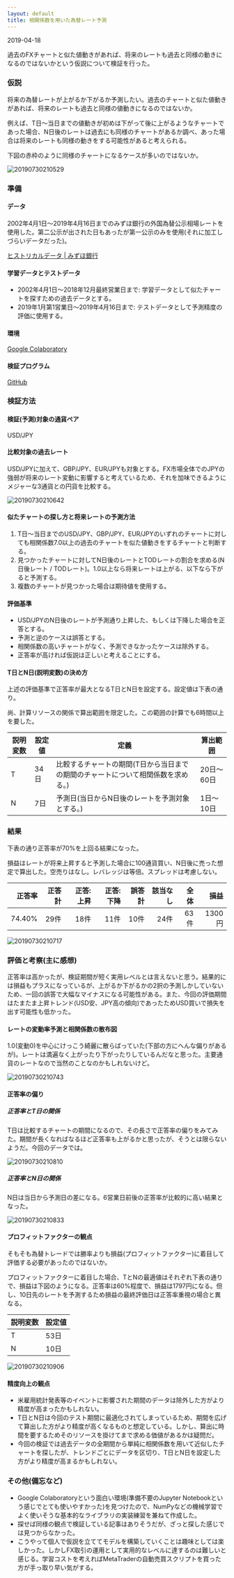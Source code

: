 ```yaml
---
layout: default
title: 相関係数を用いた為替レート予測
---
```


2019-04-18

過去のFXチャートと似た値動きがあれば、将来のレートも過去と同様の動きになるのではないかという仮説について検証を行った。

### 仮説

将来の為替レートが上がるか下がるか予測したい。過去のチャートと似た値動きがあれば、将来のレートも過去と同様の値動きになるのではないか。

例えば、T日～当日までの値動きが初めは下がって後に上がるようなチャートであった場合、N日後のレートは過去にも同様のチャートがあるか調べ、あった場合は将来のレートも同様の動きをする可能性があると考えられる。

下図の赤枠のように同様のチャートになるケースが多いのではないか。

![20190730210529](https://user-images.githubusercontent.com/48476117/79638734-125dd800-81c2-11ea-8ee9-fc3952365b7c.png)

### 準備

#### データ

2002年4月1日～2019年4月16日までのみずほ銀行の外国為替公示相場レートを使用した。第二公示が出された日もあったが第一公示のみを使用(それに加工しづらいデータだった)。

[ヒストリカルデータ | みずほ銀行](https://www.mizuhobank.co.jp/market/historical.html)

#### 学習データとテストデータ

- 2002年4月1日～2018年12月最終営業日まで: 学習データとして似たチャートを探すための過去データとする。
- 2019年1月第1営業日～2019年4月16日まで: テストデータとして予測精度の評価に使用する。

#### 環境

[Google Colaboratory](https://colab.research.google.com/)

#### 検証プログラム

[GitHub](https://github.com/ta9t2/)

### 検証方法

#### 検証(予測)対象の通貨ペア

USD/JPY

#### 比較対象の過去レート

USD/JPYに加えて、GBP/JPY、EUR/JPYも対象とする。FX市場全体でのJPYの強弱が将来のレート変動に影響すると考えているため、それを加味できるようにメジャーな3通貨との円貨を比較する。

![20190730210642](https://user-images.githubusercontent.com/48476117/79638754-20abf400-81c2-11ea-81ec-f4be90fc432a.png)

#### 似たチャートの探し方と将来レートの予測方法

1. T日～当日までのUSD/JPY、GBP/JPY、EUR/JPYのいずれのチャートに対しても相関係数7.0以上の過去のチャートを似た値動きをするチャートと判断する。
1. 見つかったチャートに対してN日後のレートとTODレートの割合を求める(N日後レート / TODレート)。1.0以上なら将来レートは上がる、以下なら下がると予測する。
1. 複数のチャートが見つかった場合は期待値を使用する。

#### 評価基準

- USD/JPYのN日後のレートが予測通り上昇した、もしくは下降した場合を正答とする。
- 予測と逆のケースは誤答とする。
- 相関係数の高いチャートがなく、予測できなかったケースは除外する。
- 正答率が高ければ仮説は正しいと考えることにする。

#### T日とN日(説明変数)の決め方

上述の評価基準で正答率が最大となるT日とN日を設定する。設定値は下表の通り。

尚、計算リソースの関係で算出範囲を限定した。この範囲の計算でも6時間以上を要した。

| 説明変数 | 設定値 | 定義 | 算出範囲 |
|-----------|-----------|-----------|-----------|
| T | 34日 | 比較するチャートの期間(T日から当日までの期間のチャートについて相関係数を求める。) | 20日～60日 |
| N | 7日 | 予測日(当日からN日後のレートを予測対象とする。) | 1日～10日 |

### 結果

下表の通り正答率が70%を上回る結果になった。

損益はレートが将来上昇すると予測した場合に100通貨買い、N日後に売った想定で算出した。空売りはなし。レバレッジは等倍。スプレッドは考慮しない。

| 正答率 | 正答計 | 正答:上昇 | 正答:下降 | 誤答計 | 該当なし | 全体 | 損益 |
|-----------:|-----------:|-----------:|-----------:|-----------:|-----------:|-----------:|-----------:|
| 74.40% | 29件 | 18件 | 11件 | 10件 | 24件 | 63件 | 1300円 |

![20190730210717](https://user-images.githubusercontent.com/48476117/79638787-4e913880-81c2-11ea-9a2c-716a719aa9c2.png)

### 評価と考察(主に感想)

正答率は高かったが、検証期間が短く実用レベルとは言えないと思う。結果的には損益もプラスになっているが、上がるか下がるかの2択の予測しかしていないため、一回の誤答で大幅なマイナスになる可能性がある。また、今回の評価期間はたまたま上昇トレンド(USD安、JPY高の傾向)であったためUSD買いで損失を出す可能性も低かった。

#### レートの変動率予測と相関係数の散布図

1.0(変動0)を中心にけっこう綺麗に散らばっていた(下部の方にへんな偏りがあるが)。レートは満遍なく上がったり下がったりしているんだなと思った。主要通貨のレートなので当然のことなのかもしれないけど。

![20190730210743](https://user-images.githubusercontent.com/48476117/79638793-5ea91800-81c2-11ea-918b-8a9503262b43.png)

#### 正答率の偏り

##### 正答率とT日の関係

T日は比較するチャートの期間になるので、その長さで正答率の偏りをみてみた。期間が長くなればなるほど正答率も上がるかと思ったが、そうとは限らないようだ。今回のデータでは。

![20190730210810](https://user-images.githubusercontent.com/48476117/79638802-6a94da00-81c2-11ea-941d-b4f230b0d9a3.png)

##### 正答率とN日の関係

N日は当日から予測日の差になる。6営業日前後の正答率が比較的に高い結果となった。

![20190730210833](https://user-images.githubusercontent.com/48476117/79638809-76809c00-81c2-11ea-8dd3-4a658fb7458c.png)

#### プロフィットファクターの観点

そもそも為替トレードでは勝率よりも損益(プロフィットファクター)に着目して評価する必要があったのではないか。

プロフィットファクターに着目した場合、TとNの最適値はそれぞれ下表の通りで、損益は下図のようになる。正答率は60%程度で、損益は1797円になる。但し、10日先のレートを予測するため損益の最終評価日は正答率重視の場合と異なる。

| 説明変数 | 設定値 |
|-----------|-----------|
| T | 53日 |
| N | 10日 |

![20190730210906](https://user-images.githubusercontent.com/48476117/79638812-80a29a80-81c2-11ea-9de4-4ac0b3d424dc.png)

#### 精度向上の観点

- 米雇用統計発表等のイベントに影響された期間のデータは除外した方がより精度が高まったかもしれない。
- T日とN日は今回のテスト期間に最適化されてしまっているため、期間を広げて算出した方がより精度が高くなるものと想定している。しかし、算出に時間を要するためそのリソースを掛けてまで求める価値があるかは疑問だ。
- 今回の検証では過去データの全期間から単純に相関係数を用いて近似したチャートを探したが、トレンドごとにデータを区切り、T日とN日を設定した方がより精度が高まるかもしれない。

### その他(備忘など)

- Google Colaboratoryという面白い環境(準備不要のJupyter Notebookという感じでとても使いやすかった)を見つけたので、NumPyなどの機械学習でよく使いそうな基本的なライブラリの実装練習を兼ねて作成した。
- 探せば同様の観点で検証している記事はありそうだが、ざっと探した感じでは見つからなかった。
- こうやって個人で仮説を立ててモデルを構築していくことは趣味としては楽しかった。しかしFX取引の運用として実用的なレベルに達するのは難しいと感じる。学習コストを考えればMetaTraderの自動売買スクリプトを買った方が手っ取り早い気がする。


